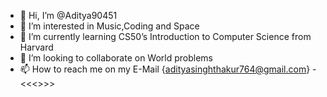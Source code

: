 - 👋 Hi, I’m @Aditya90451
- 👀 I’m interested in Music,Coding and Space
- 🌱 I’m currently learning CS50’s Introduction to Computer Science from Harvard
- 💞️ I’m looking to collaborate on World problems
- 📫 How to reach me on my E-Mail {adityasinghthakur764@gmail.com}
-<<<<HARVARD>>>>
<!---
Aditya90451/Aditya90451 is a ✨ special ✨ repository because its `README.md` (this file) appears on your GitHub profile.
You can click the Preview link to take a look at your changes.
--->
